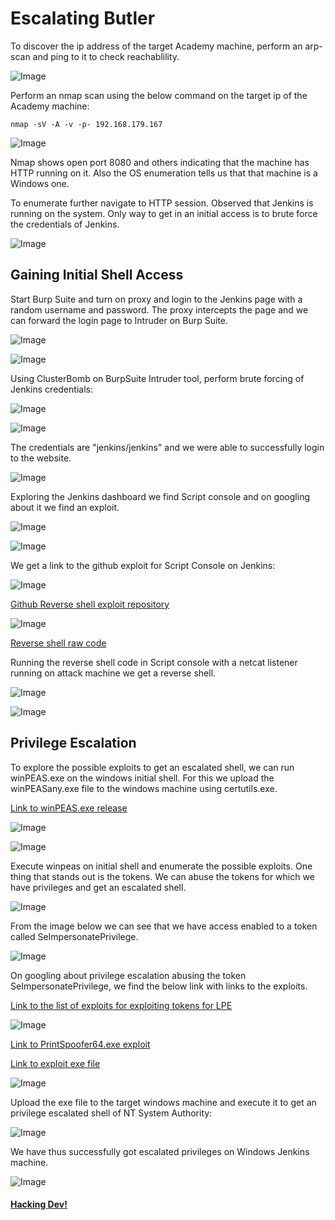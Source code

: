 # Escalating Butler

To discover the ip address of the target Academy machine, perform an arp-scan and ping to it to check reachablility.


![Image](https://github.com/vandanarach/TCM-Courses/raw/main/docs/PracticalEthicalHacking/images/Butler/1.png)


Perform an nmap scan using the below command on the target ip of the Academy machine:

```
nmap -sV -A -v -p- 192.168.179.167

```

![Image](https://github.com/vandanarach/TCM-Courses/raw/main/docs/PracticalEthicalHacking/images/Butler/2.png)


Nmap shows open port 8080 and others indicating that the machine has HTTP running on it. Also the OS enumeration tells us that that machine is a Windows one.


To enumerate further navigate to HTTP session. Observed that Jenkins is running on the system. Only way to get in an initial access is to brute force the credentials of Jenkins.


![Image](https://github.com/vandanarach/TCM-Courses/raw/main/docs/PracticalEthicalHacking/images/Butler/3.png)


## Gaining Initial Shell Access



Start Burp Suite and turn on proxy and login to the Jenkins page with a random username and password. The proxy intercepts the page and we can forward the login page to Intruder on Burp Suite.


![Image](https://github.com/vandanarach/TCM-Courses/raw/main/docs/PracticalEthicalHacking/images/Butler/4.png)


![Image](https://github.com/vandanarach/TCM-Courses/raw/main/docs/PracticalEthicalHacking/images/Butler/5.png)


Using ClusterBomb on BurpSuite Intruder tool, perform brute forcing of Jenkins credentials:


![Image](https://github.com/vandanarach/TCM-Courses/raw/main/docs/PracticalEthicalHacking/images/Butler/6.png)


![Image](https://github.com/vandanarach/TCM-Courses/raw/main/docs/PracticalEthicalHacking/images/Butler/7.png)


The credentials are "jenkins/jenkins" and we were able to successfully login to the website.


![Image](https://github.com/vandanarach/TCM-Courses/raw/main/docs/PracticalEthicalHacking/images/Butler/8.png)


Exploring the Jenkins dashboard we find Script console and on googling about it we find an exploit.


![Image](https://github.com/vandanarach/TCM-Courses/raw/main/docs/PracticalEthicalHacking/images/Butler/9.png)


![Image](https://github.com/vandanarach/TCM-Courses/raw/main/docs/PracticalEthicalHacking/images/Butler/10.png)


We get a link to the github exploit for Script Console on Jenkins:


![Image](https://github.com/vandanarach/TCM-Courses/raw/main/docs/PracticalEthicalHacking/images/Butler/11.png)


[Github Reverse shell exploit repository](https://gist.github.com/frohoff/fed1ffaab9b9beeb1c76)


![Image](https://github.com/vandanarach/TCM-Courses/raw/main/docs/PracticalEthicalHacking/images/Butler/12.png)


[Reverse shell raw code](https://gist.githubusercontent.com/frohoff/fed1ffaab9b9beeb1c76/raw/7cfa97c7dc65e2275abfb378101a505bfb754a95/revsh.groovy)


Running the reverse shell code in Script console with a netcat listener running on attack machine we get a reverse shell.


![Image](https://github.com/vandanarach/TCM-Courses/raw/main/docs/PracticalEthicalHacking/images/Butler/14.png)


![Image](https://github.com/vandanarach/TCM-Courses/raw/main/docs/PracticalEthicalHacking/images/Butler/15.png)



## Privilege Escalation



To explore the possible exploits to get an escalated shell, we can run winPEAS.exe on the windows initial shell. For this we upload the winPEASany.exe file to the windows machine using certutils.exe.


[Link to winPEAS.exe release](https://github.com/carlospolop/PEASS-ng/releases/tag/20220828)


![Image](https://github.com/vandanarach/TCM-Courses/raw/main/docs/PracticalEthicalHacking/images/Butler/13.png)


![Image](https://github.com/vandanarach/TCM-Courses/raw/main/docs/PracticalEthicalHacking/images/Butler/16.png)


Execute winpeas on initial shell and enumerate the possible exploits. One thing that stands out is the tokens. We can abuse the tokens for which we have privileges and get an escalated shell.


![Image](https://github.com/vandanarach/TCM-Courses/raw/main/docs/PracticalEthicalHacking/images/Butler/17.png)


From the image below we can see that we have access enabled to a token called SeImpersonatePrivilege.


![Image](https://github.com/vandanarach/TCM-Courses/raw/main/docs/PracticalEthicalHacking/images/Butler/18.png)


On googling about privilege escalation abusing the token SeImpersonatePrivilege, we find the below link with links to the exploits.


[Link to the list of exploits for exploiting tokens for LPE](https://book.hacktricks.xyz/windows-hardening/windows-local-privilege-escalation/privilege-escalation-abusing-tokens)


![Image](https://github.com/vandanarach/TCM-Courses/raw/main/docs/PracticalEthicalHacking/images/Butler/19.png)


[Link to PrintSpoofer64.exe exploit](https://github.com/itm4n/PrintSpoofer)

[Link to exploit exe file](https://github.com/itm4n/PrintSpoofer/releases/download/v1.0/PrintSpoofer64.exe)


![Image](https://github.com/vandanarach/TCM-Courses/raw/main/docs/PracticalEthicalHacking/images/Butler/20.png)


Upload the exe file to the target windows machine and execute it to get an privilege escalated shell of NT System Authority:


![Image](https://github.com/vandanarach/TCM-Courses/raw/main/docs/PracticalEthicalHacking/images/Butler/21.png)


We have thus successfully got escalated privileges on Windows Jenkins machine.

![Image](https://github.com/vandanarach/TCM-Courses/raw/main/docs/PracticalEthicalHacking/images/Butler/22.png)








#### <i class="fa-solid fa-circle-arrow-left"></i> [Hacking Dev!](https://vandanarach.github.io/TCM-Courses/PracticalEthicalHacking/Dev.html)
####  <i class="fa-solid fa-circle-arrow-right"></i>

